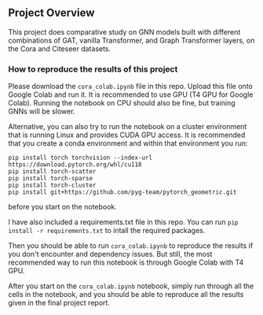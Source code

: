 ## Project Overview
This project does comparative study on GNN models built with different combinations of GAT, vanilla Transformer, and Graph Transformer layers, on the Cora and Citeseer datasets.

### How to reproduce the results of this project
Please download the `cora_colab.ipynb` file in this repo. Upload this file onto Google Colab and run it. It is recommended to use GPU (T4 GPU for Google Colab). Running the notebook on CPU should also be fine, but training GNNs will be slower.

Alternative, you can also try to run the notebook on a cluster environment that is running Linux and provides CUDA GPU access. It is recommended that you create a conda environment and within that environment you run:

```
pip install torch torchvision --index-url https://download.pytorch.org/whl/cu118
pip install torch-scatter
pip install torch-sparse
pip install torch-cluster
pip install git+https://github.com/pyg-team/pytorch_geometric.git
```

before you start on the notebook.

I have also included a requirements.txt file in this repo. You can run
`pip install -r requirements.txt`
to intall the required packages.

Then you should be able to run `cora_colab.ipynb` to reproduce the results if you don't encounter and dependency issues. But still, the most recommended way to run this notebook is through Google Colab with T4 GPU.

After you start on the `cora_colab.ipynb` notebook, simply run through all the cells in the notebook, and you should be able to reproduce all the results given in the final project report.